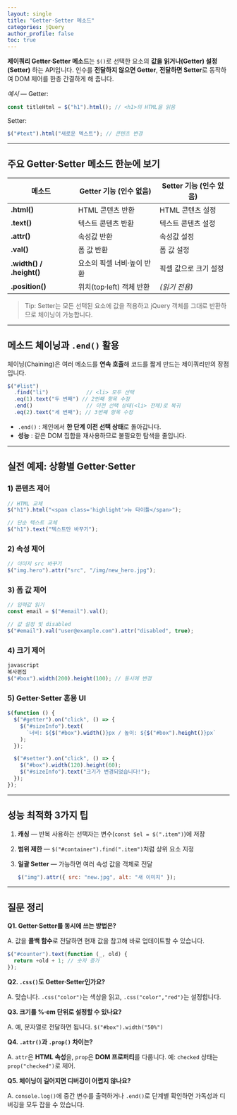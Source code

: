```yaml
---
layout: single
title: "Getter·Setter 메소드"
categories: jQuery
author_profile: false
toc: true
---
```


**제이쿼리 Getter·Setter 메소드**는 `$()`로 선택한 요소의 **값을 읽거나(Getter) 설정(Setter)** 하는 API입니다. 인수를 **전달하지 않으면 Getter**, **전달하면 Setter**로 동작하여 DOM 제어를 한층 간결하게 해 줍니다.

*예시* — Getter:

```jsx
const titleHtml = $("h1").html(); // <h1>의 HTML을 읽음
```

Setter:

```jsx
$("#text").html("새로운 텍스트"); // 콘텐츠 변경
```

------

## 주요 Getter·Setter 메소드 한눈에 보기

| 메소드                   | Getter 기능 (인수 없음)    | Setter 기능 (인수 있음) |
| ------------------------ | -------------------------- | ----------------------- |
| **.html()**              | HTML 콘텐츠 반환           | HTML 콘텐츠 설정        |
| **.text()**              | 텍스트 콘텐츠 반환         | 텍스트 콘텐츠 설정      |
| **.attr()**              | 속성값 반환                | 속성값 설정             |
| **.val()**               | 폼 값 반환                 | 폼 값 설정              |
| **.width() / .height()** | 요소의 픽셀 너비·높이 반환 | 픽셀 값으로 크기 설정   |
| **.position()**          | 위치(top·left) 객체 반환   | *(읽기 전용)*           |

> Tip: Setter는 모든 선택된 요소에 값을 적용하고 jQuery 객체를 그대로 반환하므로 체이닝이 가능합니다.

------

## 메소드 체이닝과 `.end()` 활용

체이닝(Chaining)은 여러 메소드를 **연속 호출**해 코드를 짧게 만드는 제이쿼리만의 장점입니다.

```jsx
$("#list")
  .find("li")            // <li> 모두 선택
  .eq(1).text("두 번째") // 2번째 항목 수정
  .end()                 // 이전 선택 상태(<li> 전체)로 복귀
  .eq(2).text("세 번째"); // 3번째 항목 수정
```

- `.end()` : 체인에서 **한 단계 이전 선택 상태**로 돌아갑니다.
- **성능** : 같은 DOM 집합을 재사용하므로 불필요한 탐색을 줄입니다.

------

## 실전 예제: 상황별 Getter·Setter

### 1) 콘텐츠 제어

```jsx
// HTML 교체
$("h1").html("<span class='highlight'>뉴 타이틀</span>");

// 단순 텍스트 교체
$("h1").text("텍스트만 바꾸기");
```

### 2) 속성 제어

```jsx
// 이미지 src 바꾸기
$("img.hero").attr("src", "/img/new_hero.jpg");
```

### 3) 폼 값 제어

```jsx
// 입력값 읽기
const email = $("#email").val();

// 값 설정 및 disabled
$("#email").val("user@example.com").attr("disabled", true);
```

### 4) 크기 제어

```jsx
javascript
복사편집
$("#box").width(200).height(100); // 동시에 변경
```

### 5) Getter·Setter 혼용 UI

```jsx
$(function () {
  $("#getter").on("click", () => {
    $("#sizeInfo").text(
      `너비: ${$("#box").width()}px / 높이: ${$("#box").height()}px`
    );
  });

  $("#setter").on("click", () => {
    $("#box").width(120).height(60);
    $("#sizeInfo").text("크기가 변경되었습니다!");
  });
});
```

------

## 성능 최적화 3가지 팁

1. **캐싱** — 반복 사용하는 선택자는 변수(`const $el = $(".item")`)에 저장

2. **범위 제한** — `$("#container").find(".item")`처럼 상위 요소 지정

3. **일괄 Setter** — 가능하면 여러 속성 값을 객체로 전달

   ```jsx
   $("img").attr({ src: "new.jpg", alt: "새 이미지" });
   ```

------

## 질문 정리

**Q1. Getter·Setter를 동시에 쓰는 방법은?**

A. 값을 **콜백 함수**로 전달하면 현재 값을 참고해 바로 업데이트할 수 있습니다.

```jsx
$("#counter").text(function (_, old) {
  return +old + 1; // 숫자 증가
});
```

**Q2. `.css()`도 Getter·Setter인가요?**

A. 맞습니다. `.css("color")`는 색상을 읽고, `.css("color","red")`는 설정합니다.

**Q3. 크기를 %·em 단위로 설정할 수 있나요?**

A. 예, 문자열로 전달하면 됩니다. `$("#box").width("50%")`

**Q4. `.attr()`과 `.prop()` 차이는?**

A. `attr`은 **HTML 속성**을, `prop`은 **DOM 프로퍼티**를 다룹니다. 예: `checked` 상태는 `prop("checked")`로 제어.

**Q5. 체이닝이 길어지면 디버깅이 어렵지 않나요?**

A. `console.log()`에 중간 변수를 출력하거나 `.end()`로 단계별 확인하면 가독성과 디버깅을 모두 잡을 수 있습니다.
